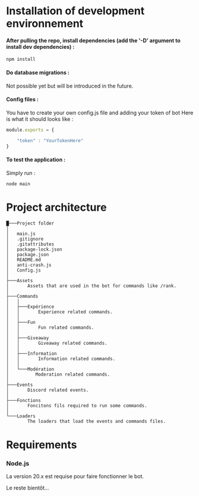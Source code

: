 # Installation of development environnement

#### After pulling the repo, install dependencies (add the '-D' argument to install dev dependencies) :

```
npm install
```

#### Do database migrations :

Not possible yet but will be introduced in the future.

#### Config files :

You have to create your own config.js file and adding your token of bot
Here is what it should looks like :
```javascript
module.exports = {

    "token" : "YourTokenHere"
}
```
#### To test the application :

Simply run :

```
node main
```

# Project architecture

```
█───Project folder
│
│   main.js
│   .gitignore
│   .gitattributes
│   package-lock.json
│   package.json
│   README.md
│   anti-crash.js
│   Config.js
│
├───Assets
│       Assets that are used in the bot for commands like /rank.
│
├───Commands
│   │
│   ├───Expérience
│   │       Experience related commands.
│   │   
│   ├───Fun
│   │       Fun related commands.
│   │   
│   ├───Giveaway       
│   │       Giveaway related commands.
│   │   
│   ├───Information       
│   │       Information related commands.
│   │    
│   └───Modération       
│          Moderation related commands.
│         
├───Events
│       Discord related events.       
│
├───Fonctions
│       Foncitons fils required to run some commands.
│
└───Loaders
        The loaders that load the events and commands files.

```

# Requirements

### Node.js

La version 20.x est requise pour faire fonctionner le bot.

Le reste bientôt...
